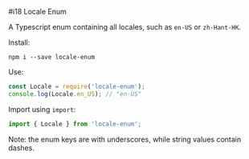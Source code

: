 #i18 Locale Enum

A Typescript enum containing all locales, such as `en-US` or `zh-Hant-HK`.

Install:

`npm i --save locale-enum`

Use:

```js
const Locale = require('locale-enum');
console.log(Locale.en_US); // "en-US"
```

Import using `import`:

```js
import { Locale } from 'locale-enum';
```

Note: the enum keys are with underscores, while string values contain dashes.
